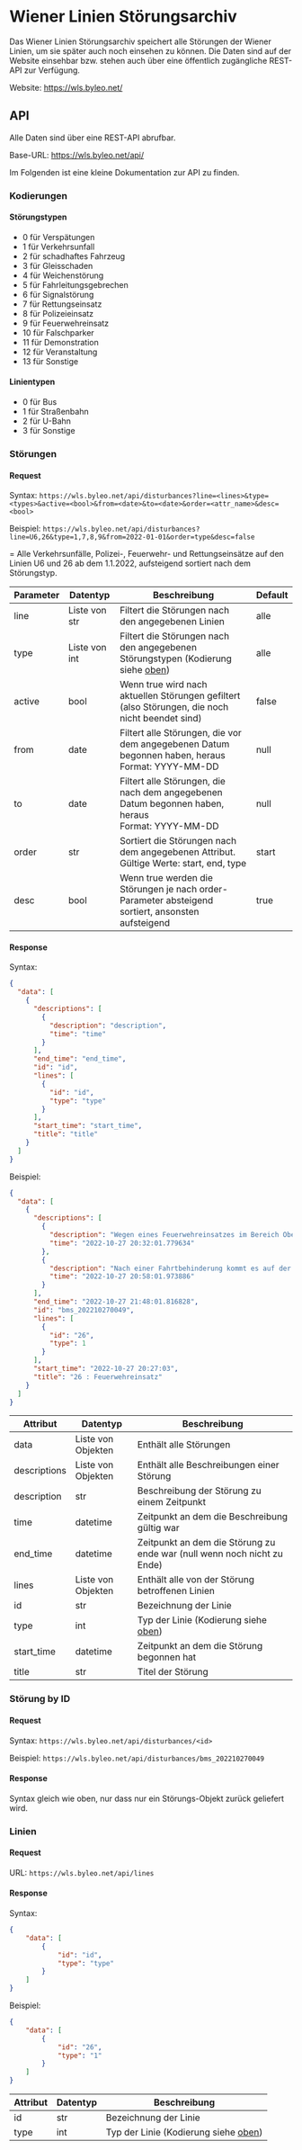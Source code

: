 # Wiener Linien Störungsarchiv

Das Wiener Linien Störungsarchiv speichert alle Störungen der Wiener Linien, um sie später auch noch einsehen zu können. Die Daten sind auf der Website einsehbar bzw. stehen auch über eine öffentlich zugängliche REST-API zur Verfügung.

Website: https://wls.byleo.net/

## API

Alle Daten sind über eine REST-API abrufbar.

Base-URL: https://wls.byleo.net/api/

Im Folgenden ist eine kleine Dokumentation zur API zu finden.

### Kodierungen

#### Störungstypen

- 0 für Verspätungen
- 1 für Verkehrsunfall
- 2 für schadhaftes Fahrzeug
- 3 für Gleisschaden
- 4 für Weichenstörung
- 5 für Fahrleitungsgebrechen
- 6 für Signalstörung
- 7 für Rettungseinsatz
- 8 für Polizeieinsatz
- 9 für Feuerwehreinsatz
- 10 für Falschparker
- 11 für Demonstration
- 12 für Veranstaltung
- 13 für Sonstige

#### Linientypen

- 0 für Bus
- 1 für Straßenbahn
- 2 für U-Bahn
- 3 für Sonstige

### Störungen

#### Request

Syntax: `https://wls.byleo.net/api/disturbances?line=<lines>&type=<types>&active=<bool>&from=<date>&to=<date>&order=<attr_name>&desc=<bool>`

Beispiel: `https://wls.byleo.net/api/disturbances?line=U6,26&type=1,7,8,9&from=2022-01-01&order=type&desc=false`

= Alle Verkehrsunfälle, Polizei-, Feuerwehr- und Rettungseinsätze auf den Linien U6 und 26 ab dem 1.1.2022, aufsteigend sortiert nach dem Störungstyp.

| Parameter | Datentyp      | Beschreibung                                                 | Default |
| --------- | ------------- | ------------------------------------------------------------ | ------- |
| line      | Liste von str | Filtert die Störungen nach den angegebenen Linien            | alle    |
| type      | Liste von int | Filtert die Störungen nach den angegebenen Störungstypen (Kodierung siehe [oben](#Störungstypen)) | alle    |
| active    | bool          | Wenn true wird nach aktuellen Störungen gefiltert (also Störungen, die noch nicht beendet sind) | false   |
| from      | date          | Filtert alle Störungen, die vor dem angegebenen Datum begonnen haben, heraus<br />Format: YYYY-MM-DD | null    |
| to        | date          | Filtert alle Störungen, die nach dem angegebenen Datum begonnen haben, heraus<br />Format: YYYY-MM-DD | null    |
| order     | str           | Sortiert die Störungen nach dem angegebenen Attribut. Gültige Werte: start, end, type | start   |
| desc      | bool          | Wenn true werden die Störungen je nach order-Parameter absteigend sortiert, ansonsten aufsteigend | true    |

#### Response

Syntax:

```json
{
  "data": [
    {
      "descriptions": [
        {
          "description": "description",
          "time": "time"
        }
      ],
      "end_time": "end_time",
      "id": "id",
      "lines": [
        {
          "id": "id",
          "type": "type"
        }
      ],
      "start_time": "start_time",
      "title": "title"
    }
  ]
}
```

Beispiel:

```json
{
  "data": [
    {
      "descriptions": [
        {
          "description": "Wegen eines Feuerwehreinsatzes im Bereich Oberfeldgasse 51 fährt die Linie 26 nur zwischen Strebersdorf, Edmund-Hawranek-Platz und Josef-Baumann-Gasse. Die Störung dauert voraussichtlich bis 21:15 Uhr!",
          "time": "2022-10-27 20:32:01.779634"
        },
        {
          "description": "Nach einer Fahrtbehinderung kommt es auf der Linie 26 zu unterschiedlichen Intervallen.",
          "time": "2022-10-27 20:58:01.973886"
        }
      ],
      "end_time": "2022-10-27 21:48:01.816828",
      "id": "bms_202210270049",
      "lines": [
        {
          "id": "26",
          "type": 1
        }
      ],
      "start_time": "2022-10-27 20:27:03",
      "title": "26 : Feuerwehreinsatz"
    }
  ]
}
```

| Attribut     | Datentyp           | Beschreibung                                                 |
| ------------ | ------------------ | ------------------------------------------------------------ |
| data         | Liste von Objekten | Enthält alle Störungen                                       |
| descriptions | Liste von Objekten | Enthält alle Beschreibungen einer Störung                    |
| description  | str                | Beschreibung der Störung zu einem Zeitpunkt                  |
| time         | datetime           | Zeitpunkt an dem die Beschreibung gültig war                 |
| end_time     | datetime           | Zeitpunkt an dem die Störung zu ende war (null wenn noch nicht zu Ende) |
| lines        | Liste von Objekten | Enthält alle von der Störung betroffenen Linien              |
| id           | str                | Bezeichnung der Linie                                        |
| type         | int                | Typ der Linie (Kodierung siehe [oben](#Linientypen))         |
| start_time   | datetime           | Zeitpunkt an dem die Störung begonnen hat                    |
| title        | str                | Titel der Störung                                            |

### Störung by ID

#### Request

Syntax: `https://wls.byleo.net/api/disturbances/<id>`

Beispiel:  `https://wls.byleo.net/api/disturbances/bms_202210270049`

#### Response

Syntax gleich wie oben, nur dass nur ein Störungs-Objekt zurück geliefert wird.

### Linien

#### Request

URL: `https://wls.byleo.net/api/lines`

#### Response

Syntax:

```json
{
    "data": [
        {
            "id": "id",
            "type": "type"
        }
    ]
}
```

Beispiel:

```json
{
    "data": [
        {
            "id": "26",
            "type": "1"
        }
    ]
}
```

| Attribut | Datentyp | Beschreibung                                         |
| -------- | -------- | ---------------------------------------------------- |
| id       | str      | Bezeichnung der Linie                                |
| type     | int      | Typ der Linie (Kodierung siehe [oben](#Linientypen)) |

